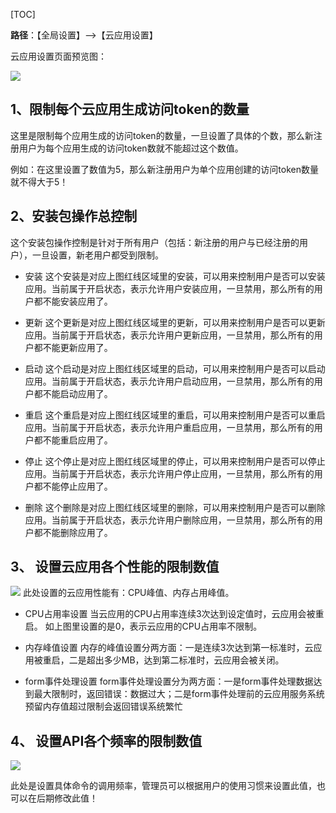 
[TOC]

**路径**：【全局设置】-->【云应用设置】

云应用设置页面预览图：

![](http://docfiles.baibaoyun.com/FjpPiPQ3bTjbhBcJu-GbtEbnMiTR)
## 1、限制每个云应用生成访问token的数量

这里是限制每个应用生成的访问token的数量，一旦设置了具体的个数，那么新注册用户为每个应用生成的访问token数就不能超过这个数值。

例如：在这里设置了数值为5，那么新注册用户为单个应用创建的访问token数量就不得大于5！


## 2、安装包操作总控制

这个安装包操作控制是针对于所有用户（包括：新注册的用户与已经注册的用户），一旦设置，新老用户都受到限制。

* 安装
这个安装是对应上图红线区域里的安装，可以用来控制用户是否可以安装应用。当前属于开启状态，表示允许用户安装应用，一旦禁用，那么所有的用户都不能安装应用了。

* 更新
这个更新是对应上图红线区域里的更新，可以用来控制用户是否可以更新应用。当前属于开启状态，表示允许用户更新应用，一旦禁用，那么所有的用户都不能更新应用了。

* 启动
这个启动是对应上图红线区域里的启动，可以用来控制用户是否可以启动应用。当前属于开启状态，表示允许用户启动应用，一旦禁用，那么所有的用户都不能启动应用了。

* 重启
这个重启是对应上图红线区域里的重启，可以用来控制用户是否可以重启应用。当前属于开启状态，表示允许用户重启应用，一旦禁用，那么所有的用户都不能重启应用了。

* 停止
这个停止是对应上图红线区域里的停止，可以用来控制用户是否可以停止应用。当前属于开启状态，表示允许用户停止应用，一旦禁用，那么所有的用户都不能停止应用了。

* 删除
这个删除是对应上图红线区域里的删除，可以用来控制用户是否可以删除应用。当前属于开启状态，表示允许用户删除应用，一旦禁用，那么所有的用户都不能删除应用了。


## 3、 设置云应用各个性能的限制数值

![](http://docfiles.baibaoyun.com/FiikJi_-uyW7FXlJFVuN-UggAVg5)
此处设置的云应用性能有：CPU峰值、内存占用峰值。

* CPU占用率设置
当云应用的CPU占用率连续3次达到设定值时，云应用会被重启。
如上图里设置的是0，表示云应用的CPU占用率不限制。
 
* 内存峰值设置
内存的峰值设置分两方面：一是连续3次达到第一标准时，云应用被重启，二是超出多少MB，达到第二标准时，云应用会被关闭。

* form事件处理设置
form事件处理设置分为两方面：一是form事件处理数据达到最大限制时，返回错误：数据过大；二是form事件处理前的云应用服务系统预留内存值超过限制会返回错误系统繁忙

## 4、 设置API各个频率的限制数值
![](http://docfiles.baibaoyun.com/Fgm6B0F9_NkVSYIHSGG6iI-4INVK)

此处是设置具体命令的调用频率，管理员可以根据用户的使用习惯来设置此值，也可以在后期修改此值！